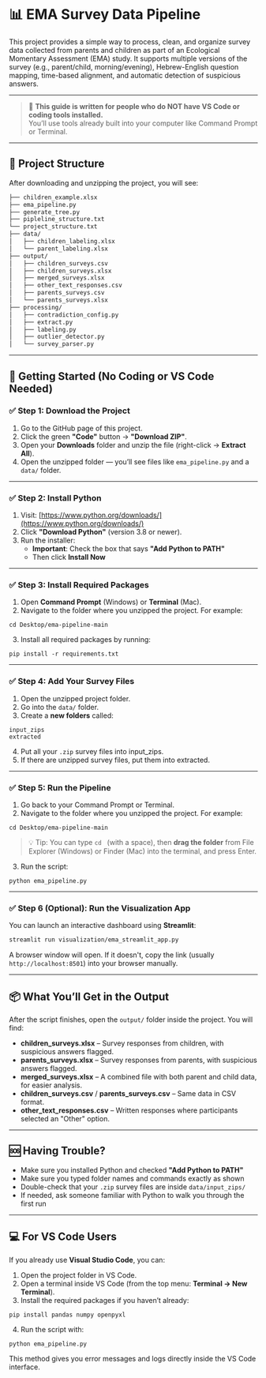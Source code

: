 # 📊 EMA Survey Data Pipeline

This project provides a simple way to process, clean, and organize survey data collected from parents and children as part of an Ecological Momentary Assessment (EMA) study. It supports multiple versions of the survey (e.g., parent/child, morning/evening), Hebrew-English question mapping, time-based alignment, and automatic detection of suspicious answers.

---

> 🧭 **This guide is written for people who do NOT have VS Code or coding tools installed.**  
> You’ll use tools already built into your computer like Command Prompt or Terminal.

---

## 📁 Project Structure

After downloading and unzipping the project, you will see:

```bash
├── children_example.xlsx
├── ema_pipeline.py
├── generate_tree.py
├── pipleline_structure.txt
└── project_structure.txt
├── data/
│   ├── children_labeling.xlsx
│   └── parent_labeling.xlsx
├── output/
│   ├── children_surveys.csv
│   ├── children_surveys.xlsx
│   ├── merged_surveys.xlsx
│   ├── other_text_responses.csv
│   ├── parents_surveys.csv
│   └── parents_surveys.xlsx
├── processing/
│   ├── contradiction_config.py
│   ├── extract.py
│   ├── labeling.py
│   ├── outlier_detector.py
│   └── survey_parser.py
```

---

## 🧰 Getting Started (No Coding or VS Code Needed)

### ✅ Step 1: Download the Project

1. Go to the GitHub page of this project.
2. Click the green **"Code"** button → **"Download ZIP"**.
3. Open your **Downloads** folder and unzip the file (right-click → **Extract All**).
4. Open the unzipped folder — you’ll see files like `ema_pipeline.py` and a `data/` folder.

---

### ✅ Step 2: Install Python

1. Visit: [https://www.python.org/downloads/](https://www.python.org/downloads/)
2. Click **"Download Python"** (version 3.8 or newer).
3. Run the installer:
   - **Important**: Check the box that says **"Add Python to PATH"**
   - Then click **Install Now**

---

### ✅ Step 3: Install Required Packages

1. Open **Command Prompt** (Windows) or **Terminal** (Mac).
2. Navigate to the folder where you unzipped the project. For example:
```
cd Desktop/ema-pipeline-main
```
3. Install all required packages by running:
```
pip install -r requirements.txt
```

---

### ✅ Step 4: Add Your Survey Files

1. Open the unzipped project folder.
2. Go into the `data/` folder.
3. Create a **new folders** called:

```
input_zips
extracted
```

4. Put all your `.zip` survey files into input_zips.
5. If there are unzipped survey files, put them into extracted.

---

### ✅ Step 5: Run the Pipeline

1. Go back to your Command Prompt or Terminal.
2. Navigate to the folder where you unzipped the project. For example:

```
cd Desktop/ema-pipeline-main
```

> 💡 Tip: You can type `cd ` (with a space), then **drag the folder** from File Explorer (Windows) or Finder (Mac) into the terminal, and press Enter.

3. Run the script:

```
python ema_pipeline.py
```

---

### ✅ Step 6 (Optional): Run the Visualization App

You can launch an interactive dashboard using **Streamlit**:

```bash
streamlit run visualization/ema_streamlit_app.py
```

A browser window will open. If it doesn't, copy the link (usually `http://localhost:8501`) into your browser manually.

---

## 📦 What You’ll Get in the Output

After the script finishes, open the `output/` folder inside the project. You will find:

- **children_surveys.xlsx** – Survey responses from children, with suspicious answers flagged.
- **parents_surveys.xlsx** – Survey responses from parents, with suspicious answers flagged.
- **merged_surveys.xlsx** – A combined file with both parent and child data, for easier analysis.
- **children_surveys.csv** / **parents_surveys.csv** – Same data in CSV format.
- **other_text_responses.csv** – Written responses where participants selected an "Other" option.

---

## 🆘 Having Trouble?

- Make sure you installed Python and checked **"Add Python to PATH"**
- Make sure you typed folder names and commands exactly as shown
- Double-check that your `.zip` survey files are inside `data/input_zips/`
- If needed, ask someone familiar with Python to walk you through the first run

---

## 💻 For VS Code Users

If you already use **Visual Studio Code**, you can:

1. Open the project folder in VS Code.
2. Open a terminal inside VS Code (from the top menu: **Terminal → New Terminal**).
3. Install the required packages if you haven’t already:

```
pip install pandas numpy openpyxl
```

4. Run the script with:

```
python ema_pipeline.py
```

This method gives you error messages and logs directly inside the VS Code interface.
